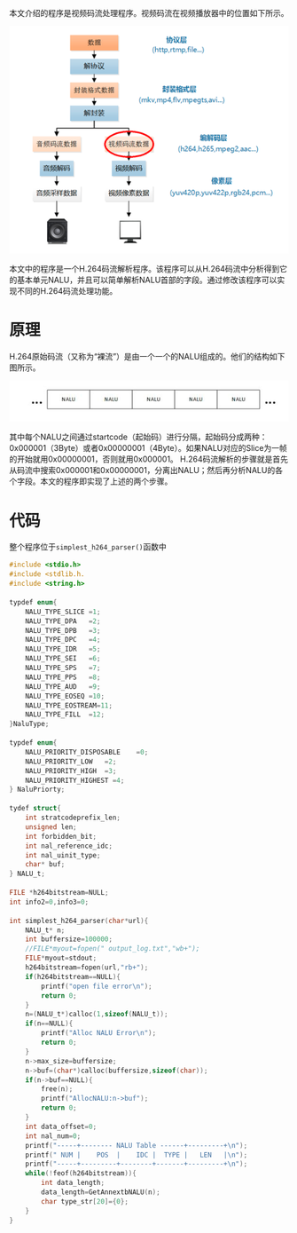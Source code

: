 本文介绍的程序是视频码流处理程序。视频码流在视频播放器中的位置如下所示。

![](image/01-07.png)

本文中的程序是一个H.264码流解析程序。该程序可以从H.264码流中分析得到它的基本单元NALU，并且可以简单解析NALU首部的字段。通过修改该程序可以实现不同的H.264码流处理功能。

# 原理
H.264原始码流（又称为“裸流”）是由一个一个的NALU组成的。他们的结构如下图所示。

![](image/01-08.png)

其中每个NALU之间通过startcode（起始码）进行分隔，起始码分成两种：0x000001（3Byte）或者0x00000001（4Byte）。如果NALU对应的Slice为一帧的开始就用0x00000001，否则就用0x000001。
H.264码流解析的步骤就是首先从码流中搜索0x000001和0x00000001，分离出NALU；然后再分析NALU的各个字段。本文的程序即实现了上述的两个步骤。

# 代码

整个程序位于`simplest_h264_parser()`函数中

```c
#include <stdio.h>
#include <stdlib.h.
#include <string.h>

typdef enum{
	NALU_TYPE_SLICE =1;
	NALU_TYPE_DPA	=2;
	NALU_TYPE_DPB	=3;
	NALU_TYPE_DPC	=4;
	NALU_TYPE_IDR	=5;
	NALU_TYPE_SEI	=6;
	NALU_TYPE_SPS	=7;
	NALU_TYPE_PPS	=8;
	NALU_TYPE_AUD	=9;
	NALU_TYPE_EOSEQ =10;
	NALU_TYPE_EOSTREAM=11;
	NALU_TYPE_FILL  =12;
}NaluType;

typdef enum{
	NALU_PRIORITY_DISPOSABLE	=0;
	NALU_PRIORITY_LOW	=2;
	NALU_PRIORITY_HIGH  =3;
	NALU_PRIORITY_HIGHEST =4;
} NaluPriorty;

tydef struct{
	int stratcodeprefix_len;
	unsigned len;
	int forbidden_bit;
	int nal_reference_idc;
	int nal_uinit_type;
	char* buf;
} NALU_t;

FILE *h264bitstream=NULL;
int info2=0,info3=0;

int simplest_h264_parser(char*url){
	NALU_t* n;
	int buffersize=100000;
	//FILE*myout=fopen(" output_log.txt","wb+");
	FILE*myout=stdout;
	h264bitstream=fopen(url,"rb+");
	if(h264bitstream==NULL){
		printf("open file error\n");
		return 0;
	}
	n=(NALU_t*)calloc(1,sizeof(NALU_t));
	if(n==NULL){
		printf("Alloc NALU Error\n");
		return 0;
	}
	n->max_size=buffersize;
	n->buf=(char*)calloc(buffersize,sizeof(char));
	if(n->buf==NULL){
		free(n);
		printf("AllocNALU:n->buf");
		return 0;
	}
	int data_offset=0;
	int nal_num=0;
	printf("-----+-------- NALU Table ------+---------+\n");
	printf(" NUM |    POS  |    IDC |  TYPE |   LEN   |\n");
	printf("-----+---------+--------+-------+---------+\n");
	while(!feof(h264bitstream)){
		int data_length;
		data_length=GetAnnextbNALU(n);
		char type_str[20]={0};
	}
}
```